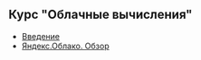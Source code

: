 ## Курс "Облачные вычисления"

* [Введение](./course/intro)
* [Яндекс.Облако. Обзор](./course/ycloud-intro/)
